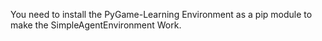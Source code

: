 You need to install the PyGame-Learning Environment as a pip module to make the SimpleAgentEnvironment Work.

